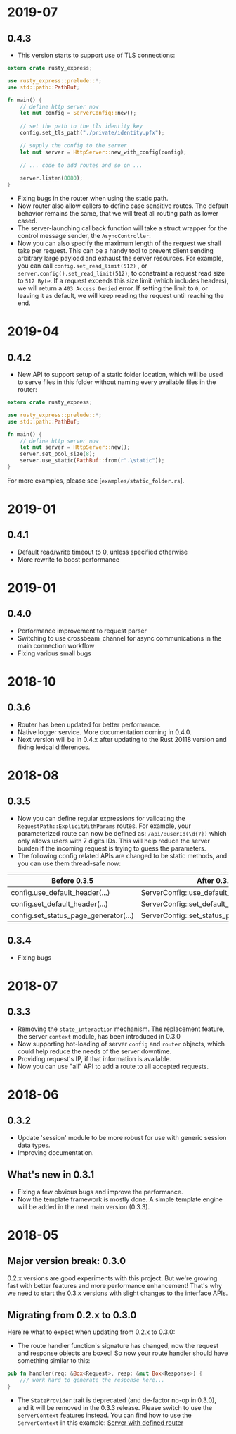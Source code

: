 # 2019-07
## 0.4.3
- This version starts to support use of TLS connections:
```rust
extern crate rusty_express;

use rusty_express::prelude::*;
use std::path::PathBuf;

fn main() {
    // define http server now
    let mut config = ServerConfig::new();
    
    // set the path to the tls identity key
    config.set_tls_path("./private/identity.pfx");

    // supply the config to the server
    let mut server = HttpServer::new_with_config(config);
   
    // ... code to add routes and so on ... 
    
    server.listen(8080);
}
```
- Fixing bugs in the router when using the static path.
- Now router also allow callers to define case sensitive routes. The default behavior
remains the same, that we will treat all routing path as lower cased.  
- The server-launching callback function will take a struct wrapper for the control
message sender, the `AsyncController`. 
- Now you can also specify the maximum length of the request we shall take per
request. This can be a handy tool to prevent client sending arbitrary large payload
and exhaust the server resources. For example, you can call `config.set_read_limit(512)` 
, or `server.config().set_read_limit(512)`, to constraint a request read size to `512 Byte`.
If a request exceeds this size limit (which includes headers), we will return a `403 Access
 Denied` error. If setting the limit to `0`, or leaving it as default, we will keep reading 
the request until reaching the end.      

# 2019-04
## 0.4.2
- New API to support setup of a static folder location, which will be used to serve files
in this folder without naming every available files in the router:

```rust
extern crate rusty_express;

use rusty_express::prelude::*;
use std::path::PathBuf;

fn main() {
    // define http server now
    let mut server = HttpServer::new();
    server.set_pool_size(8);
    server.use_static(PathBuf::from(r".\static"));
}
``` 

For more examples, please see [`examples/static_folder.rs`].
 
# 2019-01
## 0.4.1
- Default read/write timeout to 0, unless specified otherwise
- More rewrite to boost performance

# 2019-01
## 0.4.0
- Performance improvement to request parser
- Switching to use crossbeam_channel for async communications in the main connection workflow
- Fixing various small bugs

# 2018-10
## 0.3.6
- Router has been updated for better performance.
- Native logger service. More documentation coming in 0.4.0.
- Next version will be in 0.4.x after updating to the Rust 20118 version and fixing lexical differences. 

# 2018-08
## 0.3.5
- Now you can define regular expressions for validating the `RequestPath::ExplicitWithParams` 
routes. For example, your parameterized route can now be defined as: `/api/:userId(\d{7})` which only allows users with 
7 digits IDs. This will help reduce the server burden if the incoming request is trying to guess the parameters.
- The following config related APIs are changed to be static methods, and you can use them thread-safe now:
 
 Before 0.3.5  | After 0.3.5
 ------------- | -------------
 config.use_default_header(...)  | ServerConfig::use_default_header(...)
 config.set_default_header(...)  | ServerConfig::set_default_header(...)
 config.set_status_page_generator(...)  | ServerConfig::set_status_page_generator(...)

## 0.3.4
- Fixing bugs

# 2018-07
## 0.3.3
- Removing the `state_interaction` mechanism. The replacement feature, the server `context` module, has been introduced
in 0.3.0
- Now supporting hot-loading of server `config` and `router` objects, which could help reduce the needs of the server
downtime.
- Providing request's IP, if that information is available.
- Now you can use "all" API to add a route to all accepted requests.

# 2018-06
## 0.3.2
- Update 'session' module to be more robust for use with generic session data types.
- Improving documentation.

## What's new in 0.3.1
- Fixing a few obvious bugs and improve the performance.
- Now the template framework is mostly done. A simple template engine will be added in the next main version (0.3.3).

# 2018-05
## Major version break: 0.3.0
0.2.x versions are good experiments with this project. But we're growing fast with better
features and more performance enhancement! That's why we need to start the 0.3.x versions
with slight changes to the interface APIs.

## Migrating from 0.2.x to 0.3.0
Here're what to expect when updating from 0.2.x to 0.3.0:

- The route handler function's signature has changed, now the request and response objects
are boxed! So now your route handler should have something similar to this:
```rust
pub fn handler(req: &Box<Request>, resp: &mut Box<Response>) {
    /// work hard to generate the response here...
}
```

- The `StateProvider` trait is deprecated (and de-factor no-op in 0.3.0), and it will be removed in
the 0.3.3 release. Please switch to use the `ServerContext` features instead. You can find how to
use the `ServerContext` in this example: [Server with defined router](https://github.com/Chopinsky/Rusty_Express/blob/master/examples/use_router.rs)